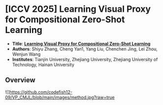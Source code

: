 # [ICCV 2025] Learning Visual Proxy for Compositional Zero-Shot Learning
* **Title**: **[Learning Visual Proxy for Compositional Zero-Shot Learning](https://arxiv.org/pdf/2501.13859)**
* **Authors**: Shiyu Zhang, Cheng Yan1, Yang Liu, Chenchen Jing, Lei Zhou, Wenjun Wang
* **Institutes**: Tianjin University, Zhejiang University, Zhejiang University of Technology, Hainan University
## Overview
![]https://github.com/codefish12-09/VP_CMJL/blob/main/images/method.jpg?raw=true
